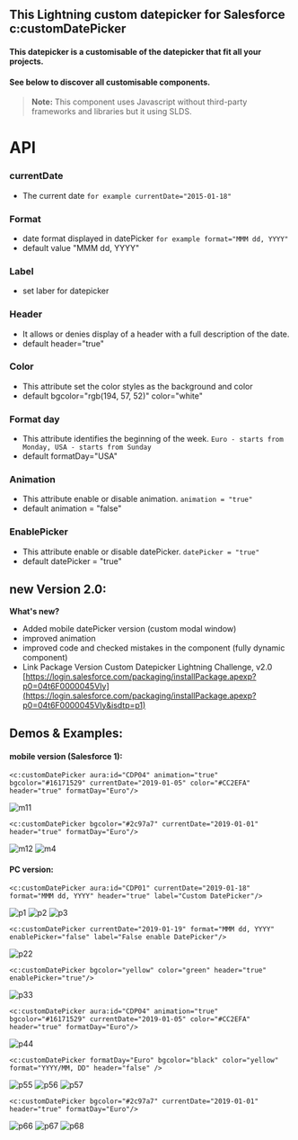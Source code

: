 
## This Lightning custom datepicker for Salesforce c:customDatePicker

#### This datepicker is a customisable of the datepicker that fit all your projects. 
#### See below to discover all customisable components.

> **Note:** This component uses Javascript without third-party frameworks and libraries but it using SLDS.


# API
   
### currentDate
 - The current date
`for example currentDate="2015-01-18"`

        
###  Format
 - date format displayed in datePicker
`for example format="MMM dd, YYYY"`
- default value "MMM dd, YYYY"

### Label
- set laber for datepicker

### Header
- It allows or denies display of a header with a full description of the date.
 - default header="true"

### Color
- This attribute set the color styles as the background and color
 - default bgcolor="rgb(194, 57, 52)" color="white"

###  Format day
- This attribute identifies the beginning of the week.
`Euro - starts from Monday, USA - starts from Sunday`
 - default formatDay="USA"

###  Animation
- This attribute enable or disable animation.
`animation = "true"`
 - default animation = "false"

###  EnablePicker
- This attribute enable or disable datePicker.
`datePicker = "true"`
 - default datePicker = "true"

## new Version 2.0:
 **What's new?** 

 - Added mobile datePicker version (custom modal window)
 - improved animation 
 - improved code and checked mistakes in the component (fully dynamic component)
 - Link Package Version Custom Datepicker Lightning Challenge, v2.0 [https://login.salesforce.com/packaging/installPackage.apexp?p0=04t6F0000045VIy](https://login.salesforce.com/packaging/installPackage.apexp?p0=04t6F0000045VIy&isdtp=p1)

## Demos & Examples:
#### mobile version (Salesforce 1):
```
<c:customDatePicker aura:id="CDP04" animation="true" bgcolor="#16171529" currentDate="2019-01-05" color="#CC2EFA" header="true" formatDay="Euro"/>
```
![m11](https://user-images.githubusercontent.com/7148763/50774135-b78dbf00-12a3-11e9-8a70-72244898d4a5.png)
```
<c:customDatePicker bgcolor="#2c97a7" currentDate="2019-01-01"  header="true" formatDay="Euro"/>
```
![m12](https://user-images.githubusercontent.com/7148763/50774422-6c27e080-12a4-11e9-995b-cf62cdc6e6fd.png)
![m4](https://user-images.githubusercontent.com/7148763/50774671-16076d00-12a5-11e9-927e-f08379bb1f26.png)

####  PC version:
```
<c:customDatePicker aura:id="CDP01" currentDate="2019-01-18" format="MMM dd, YYYY" header="true" label="Custom DatePicker"/>
```
![p1](https://user-images.githubusercontent.com/7148763/50774495-a4c7ba00-12a4-11e9-972e-5f96e1f1858d.png)
![p2](https://user-images.githubusercontent.com/7148763/50774496-a4c7ba00-12a4-11e9-8480-f572ea837bab.png)
![p3](https://user-images.githubusercontent.com/7148763/50774498-a5605080-12a4-11e9-8f6a-8850e841b131.png)
```
<c:customDatePicker currentDate="2019-01-19" format="MMM dd, YYYY"  enablePicker="false" label="False enable DatePicker"/>
```
![p22](https://user-images.githubusercontent.com/7148763/50774692-228bc580-12a5-11e9-9b8c-08b44d5967eb.png)
```
<c:customDatePicker bgcolor="yellow" color="green" header="true" enablePicker="true"/>
```
![p33](https://user-images.githubusercontent.com/7148763/50774706-2ae40080-12a5-11e9-9db2-4f0180d3ca80.png)
```
<c:customDatePicker aura:id="CDP04" animation="true" bgcolor="#16171529" currentDate="2019-01-05" color="#CC2EFA" header="true" formatDay="Euro"/>
```
![p44](https://user-images.githubusercontent.com/7148763/50774539-bd37d480-12a4-11e9-8b53-c227800f4206.png)
```
<c:customDatePicker formatDay="Euro" bgcolor="black" color="yellow" format="YYYY/MM, DD" header="false" />
```
![p55](https://user-images.githubusercontent.com/7148763/50774718-36cfc280-12a5-11e9-83f4-4edb80ceffb8.png)
![p56](https://user-images.githubusercontent.com/7148763/50774719-37685900-12a5-11e9-94d1-91d0b0706afc.png)
![p57](https://user-images.githubusercontent.com/7148763/50774720-37685900-12a5-11e9-9385-c2f5db8d80cf.png)
```
<c:customDatePicker bgcolor="#2c97a7" currentDate="2019-01-01"  header="true" formatDay="Euro"/>
```
![p66](https://user-images.githubusercontent.com/7148763/50774595-e5273800-12a4-11e9-8b62-6302bbd9efea.png)
![p67](https://user-images.githubusercontent.com/7148763/50774596-e5273800-12a4-11e9-90c0-7b508ba74989.png)
![p68](https://user-images.githubusercontent.com/7148763/50774594-e48ea180-12a4-11e9-9734-740165103a52.png)
